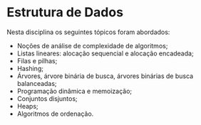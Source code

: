 # Estrutura de Dados
Nesta disciplina os seguintes tópicos foram abordados:
-   Noções de análise de complexidade de algoritmos;
-   Listas lineares: alocação sequencial e alocação encadeada;
-   Filas e pilhas;
-   Hashing;
-   Árvores, árvore binária de busca, árvores binárias de busca balanceadas;
-   Programação dinâmica e memoização;
-   Conjuntos disjuntos;
-   Heaps;
-   Algoritmos de ordenação.

